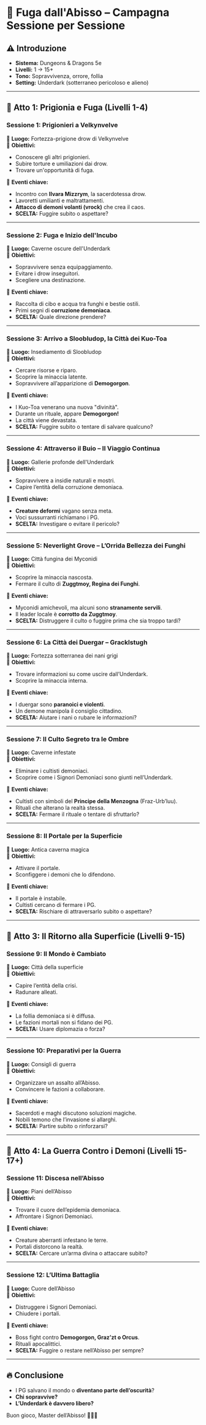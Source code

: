 # 📜 Fuga dall'Abisso – Campagna Sessione per Sessione  

## ⚠️ Introduzione  
- **Sistema:** Dungeons & Dragons 5e  
- **Livelli:** 1 → 15+  
- **Tono:** Sopravvivenza, orrore, follia  
- **Setting:** Underdark (sotterraneo pericoloso e alieno)  

---

## **🔷 Atto 1: Prigionia e Fuga (Livelli 1-4)**  

### **Sessione 1: Prigionieri a Velkynvelve**  
📍 **Luogo:** Fortezza-prigione drow di Velkynvelve  
🎯 **Obiettivi:**  
- Conoscere gli altri prigionieri.  
- Subire torture e umiliazioni dai drow.  
- Trovare un'opportunità di fuga.  

🔹 **Eventi chiave:**  
- Incontro con **Ilvara Mizzrym**, la sacerdotessa drow.  
- Lavoretti umilianti e maltrattamenti.  
- **Attacco di demoni volanti (vrock)** che crea il caos.  
- **SCELTA:** Fuggire subito o aspettare?  

---

### **Sessione 2: Fuga e Inizio dell'Incubo**  
📍 **Luogo:** Caverne oscure dell'Underdark  
🎯 **Obiettivi:**  
- Sopravvivere senza equipaggiamento.  
- Evitare i drow inseguitori.  
- Scegliere una destinazione.  

🔹 **Eventi chiave:**  
- Raccolta di cibo e acqua tra funghi e bestie ostili.  
- Primi segni di **corruzione demoniaca**.  
- **SCELTA:** Quale direzione prendere?  

---

### **Sessione 3: Arrivo a Sloobludop, la Città dei Kuo-Toa**  
📍 **Luogo:** Insediamento di Sloobludop  
🎯 **Obiettivi:**  
- Cercare risorse e riparo.  
- Scoprire la minaccia latente.  
- Sopravvivere all’apparizione di **Demogorgon**.  

🔹 **Eventi chiave:**  
- I Kuo-Toa venerano una nuova "divinità".  
- Durante un rituale, appare **Demogorgon!**  
- La città viene devastata.  
- **SCELTA:** Fuggire subito o tentare di salvare qualcuno?  

---

### **Sessione 4: Attraverso il Buio – Il Viaggio Continua**  
📍 **Luogo:** Gallerie profonde dell'Underdark  
🎯 **Obiettivi:**  
- Sopravvivere a insidie naturali e mostri.  
- Capire l’entità della corruzione demoniaca.  

🔹 **Eventi chiave:**  
- **Creature deformi** vagano senza meta.  
- Voci sussurranti richiamano i PG.  
- **SCELTA:** Investigare o evitare il pericolo?  

---

### **Sessione 5: Neverlight Grove – L’Orrida Bellezza dei Funghi**  
📍 **Luogo:** Città fungina dei Myconidi  
🎯 **Obiettivi:**  
- Scoprire la minaccia nascosta.  
- Fermare il culto di **Zuggtmoy, Regina dei Funghi**.  

🔹 **Eventi chiave:**  
- Myconidi amichevoli, ma alcuni sono **stranamente servili**.  
- Il leader locale è **corrotto da Zuggtmoy**.  
- **SCELTA:** Distruggere il culto o fuggire prima che sia troppo tardi?  

---

### **Sessione 6: La Città dei Duergar – Gracklstugh**  
📍 **Luogo:** Fortezza sotterranea dei nani grigi  
🎯 **Obiettivi:**  
- Trovare informazioni su come uscire dall’Underdark.  
- Scoprire la minaccia interna.  

🔹 **Eventi chiave:**  
- I duergar sono **paranoici e violenti**.  
- Un demone manipola il consiglio cittadino.  
- **SCELTA:** Aiutare i nani o rubare le informazioni?  

---

### **Sessione 7: Il Culto Segreto tra le Ombre**  
📍 **Luogo:** Caverne infestate  
🎯 **Obiettivi:**  
- Eliminare i cultisti demoniaci.  
- Scoprire come i Signori Demoniaci sono giunti nell’Underdark.  

🔹 **Eventi chiave:**  
- Cultisti con simboli del **Principe della Menzogna** (Fraz-Urb’luu).  
- Rituali che alterano la realtà stessa.  
- **SCELTA:** Fermare il rituale o tentare di sfruttarlo?  

---

### **Sessione 8: Il Portale per la Superficie**  
📍 **Luogo:** Antica caverna magica  
🎯 **Obiettivi:**  
- Attivare il portale.  
- Sconfiggere i demoni che lo difendono.  

🔹 **Eventi chiave:**  
- Il portale è instabile.  
- Cultisti cercano di fermare i PG.  
- **SCELTA:** Rischiare di attraversarlo subito o aspettare?  

---

## **🔷 Atto 3: Il Ritorno alla Superficie (Livelli 9-15)**  

### **Sessione 9: Il Mondo è Cambiato**  
📍 **Luogo:** Città della superficie  
🎯 **Obiettivi:**  
- Capire l’entità della crisi.  
- Radunare alleati.  

🔹 **Eventi chiave:**  
- La follia demoniaca si è diffusa.  
- Le fazioni mortali non si fidano dei PG.  
- **SCELTA:** Usare diplomazia o forza?  

---

### **Sessione 10: Preparativi per la Guerra**  
📍 **Luogo:** Consigli di guerra  
🎯 **Obiettivi:**  
- Organizzare un assalto all’Abisso.  
- Convincere le fazioni a collaborare.  

🔹 **Eventi chiave:**  
- Sacerdoti e maghi discutono soluzioni magiche.  
- Nobili temono che l’invasione si allarghi.  
- **SCELTA:** Partire subito o rinforzarsi?  

---

## **🔷 Atto 4: La Guerra Contro i Demoni (Livelli 15-17+)**  

### **Sessione 11: Discesa nell’Abisso**  
📍 **Luogo:** Piani dell’Abisso  
🎯 **Obiettivi:**  
- Trovare il cuore dell’epidemia demoniaca.  
- Affrontare i Signori Demoniaci.  

🔹 **Eventi chiave:**  
- Creature aberranti infestano le terre.  
- Portali distorcono la realtà.  
- **SCELTA:** Cercare un’arma divina o attaccare subito?  

---

### **Sessione 12: L’Ultima Battaglia**  
📍 **Luogo:** Cuore dell’Abisso  
🎯 **Obiettivi:**  
- Distruggere i Signori Demoniaci.  
- Chiudere i portali.  

🔹 **Eventi chiave:**  
- Boss fight contro **Demogorgon, Graz’zt o Orcus**.  
- Rituali apocalittici.  
- **SCELTA:** Fuggire o restare nell’Abisso per sempre?  

---

## **🔥 Conclusione**  
- I PG salvano il mondo o **diventano parte dell’oscurità**?  
- **Chi sopravvive?**  
- **L’Underdark è davvero libero?**  

Buon gioco, Master dell’Abisso! 🎲🔥😈  
